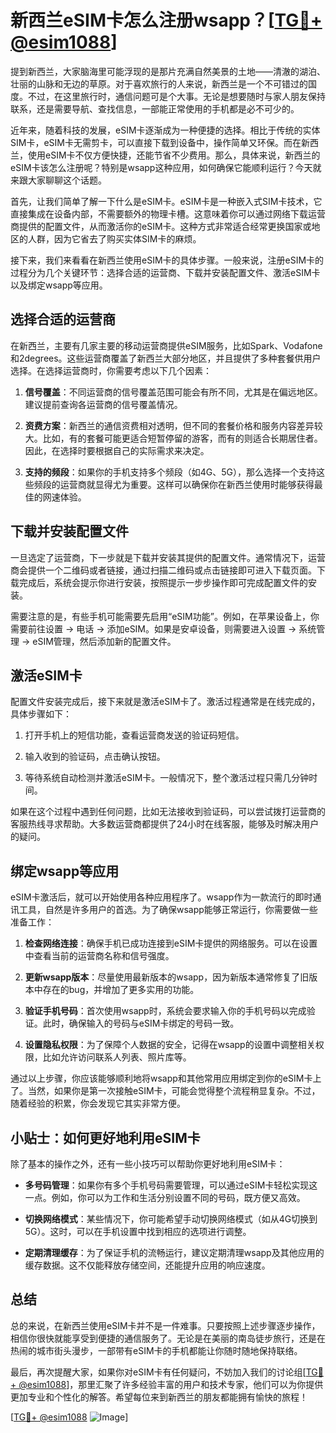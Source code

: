 # 新西兰eSIM卡怎么注册wsapp？[[TG💪+ @esim1088](https://t.me/s/esim1088)]

提到新西兰，大家脑海里可能浮现的是那片充满自然美景的土地——清澈的湖泊、壮丽的山脉和无边的草原。对于喜欢旅行的人来说，新西兰是一个不可错过的国度。不过，在这里旅行时，通信问题可是个大事。无论是想要随时与家人朋友保持联系，还是需要导航、查找信息，一部能正常使用的手机都是必不可少的。

近年来，随着科技的发展，eSIM卡逐渐成为一种便捷的选择。相比于传统的实体SIM卡，eSIM卡无需剪卡，可以直接下载到设备中，操作简单又环保。而在新西兰，使用eSIM卡不仅方便快捷，还能节省不少费用。那么，具体来说，新西兰的eSIM卡该怎么注册呢？特别是wsapp这种应用，如何确保它能顺利运行？今天就来跟大家聊聊这个话题。

首先，让我们简单了解一下什么是eSIM卡。eSIM卡是一种嵌入式SIM卡技术，它直接集成在设备内部，不需要额外的物理卡槽。这意味着你可以通过网络下载运营商提供的配置文件，从而激活你的eSIM卡。这种方式非常适合经常更换国家或地区的人群，因为它省去了购买实体SIM卡的麻烦。

接下来，我们来看看在新西兰使用eSIM卡的具体步骤。一般来说，注册eSIM卡的过程分为几个关键环节：选择合适的运营商、下载并安装配置文件、激活eSIM卡以及绑定wsapp等应用。

## 选择合适的运营商

在新西兰，主要有几家主要的移动运营商提供eSIM服务，比如Spark、Vodafone和2degrees。这些运营商覆盖了新西兰大部分地区，并且提供了多种套餐供用户选择。在选择运营商时，你需要考虑以下几个因素：

1. **信号覆盖**：不同运营商的信号覆盖范围可能会有所不同，尤其是在偏远地区。建议提前查询各运营商的信号覆盖情况。
   
2. **资费方案**：新西兰的通信资费相对透明，但不同的套餐价格和服务内容差异较大。比如，有的套餐可能更适合短暂停留的游客，而有的则适合长期居住者。因此，在选择时要根据自己的实际需求来决定。

3. **支持的频段**：如果你的手机支持多个频段（如4G、5G），那么选择一个支持这些频段的运营商就显得尤为重要。这样可以确保你在新西兰使用时能够获得最佳的网速体验。

## 下载并安装配置文件

一旦选定了运营商，下一步就是下载并安装其提供的配置文件。通常情况下，运营商会提供一个二维码或者链接，通过扫描二维码或点击链接即可进入下载页面。下载完成后，系统会提示你进行安装，按照提示一步步操作即可完成配置文件的安装。

需要注意的是，有些手机可能需要先启用“eSIM功能”。例如，在苹果设备上，你需要前往设置 -> 电话 -> 添加eSIM。如果是安卓设备，则需要进入设置 -> 系统管理 -> eSIM管理，然后添加新的配置文件。

## 激活eSIM卡

配置文件安装完成后，接下来就是激活eSIM卡了。激活过程通常是在线完成的，具体步骤如下：

1. 打开手机上的短信功能，查看运营商发送的验证码短信。
   
2. 输入收到的验证码，点击确认按钮。
   
3. 等待系统自动检测并激活eSIM卡。一般情况下，整个激活过程只需几分钟时间。

如果在这个过程中遇到任何问题，比如无法接收到验证码，可以尝试拨打运营商的客服热线寻求帮助。大多数运营商都提供了24小时在线客服，能够及时解决用户的疑问。

## 绑定wsapp等应用

eSIM卡激活后，就可以开始使用各种应用程序了。wsapp作为一款流行的即时通讯工具，自然是许多用户的首选。为了确保wsapp能够正常运行，你需要做一些准备工作：

1. **检查网络连接**：确保手机已成功连接到eSIM卡提供的网络服务。可以在设置中查看当前的运营商名称和信号强度。

2. **更新wsapp版本**：尽量使用最新版本的wsapp，因为新版本通常修复了旧版本中存在的bug，并增加了更多实用的功能。

3. **验证手机号码**：首次使用wsapp时，系统会要求输入你的手机号码以完成验证。此时，确保输入的号码与eSIM卡绑定的号码一致。

4. **设置隐私权限**：为了保障个人数据的安全，记得在wsapp的设置中调整相关权限，比如允许访问联系人列表、照片库等。

通过以上步骤，你应该能够顺利地将wsapp和其他常用应用绑定到你的eSIM卡上了。当然，如果你是第一次接触eSIM卡，可能会觉得整个流程稍显复杂。不过，随着经验的积累，你会发现它其实非常方便。

## 小贴士：如何更好地利用eSIM卡

除了基本的操作之外，还有一些小技巧可以帮助你更好地利用eSIM卡：

- **多号码管理**：如果你有多个手机号码需要管理，可以通过eSIM卡轻松实现这一点。例如，你可以为工作和生活分别设置不同的号码，既方便又高效。

- **切换网络模式**：某些情况下，你可能希望手动切换网络模式（如从4G切换到5G）。这时，可以在手机设置中找到相应的选项进行调整。

- **定期清理缓存**：为了保证手机的流畅运行，建议定期清理wsapp及其他应用的缓存数据。这不仅能释放存储空间，还能提升应用的响应速度。

## 总结

总的来说，在新西兰使用eSIM卡并不是一件难事。只要按照上述步骤逐步操作，相信你很快就能享受到便捷的通信服务了。无论是在美丽的南岛徒步旅行，还是在热闹的城市街头漫步，一部带有eSIM卡的手机都能让你随时随地保持联络。

最后，再次提醒大家，如果你对eSIM卡有任何疑问，不妨加入我们的讨论组[[TG💪+ @esim1088](https://t.me/s/esim1088)]，那里汇聚了许多经验丰富的用户和技术专家，他们可以为你提供更加专业和个性化的解答。希望每位来到新西兰的朋友都能拥有愉快的旅程！

[[TG💪+ @esim1088](https://t.me/s/esim1088) ![Image](https://i.postimg.cc/4NQfJmqS/Snipaste-2025-05-13-00-14-12.png)]